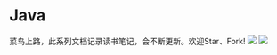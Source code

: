 # Java
菜鸟上路，此系列文档记录读书笔记，会不断更新。欢迎Star、Fork!
![](https://github.com/WYounger/Java/blob/master/images/i-1.jpg)
![](https://github.com/WYounger/Java/blob/master/images/i-2.jpg)
